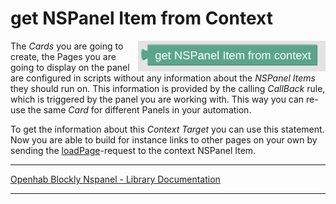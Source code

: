 # get NSPanel Item from Context

[<img src="img/blockLibrary_nspanel_helpers_getContextItem.png" align="right" width="300">](img/blockLibrary_nspanel_helpers_getContextItem.png)

The *Cards* you are going to create, the Pages you are going to display on the panel are configured in scripts without any information about the *NSPanel Items* they should run on. This information is provided by the calling *CallBack* rule, which is triggered by the panel you are working with. This way you can re-use the same *Card* for different Panels in your automation.

To get the information about this *Context Target* you can use this statement. Now you are able to build for instance links to other pages on your own by sending the [loadPage](blockLibrary_nspanel_callback_callback.md#loadpage)-request to the context NSPanel Item.<br clear="right"/>

---

[Openhab Blockly Nspanel - Library Documentation](README.md)

---
